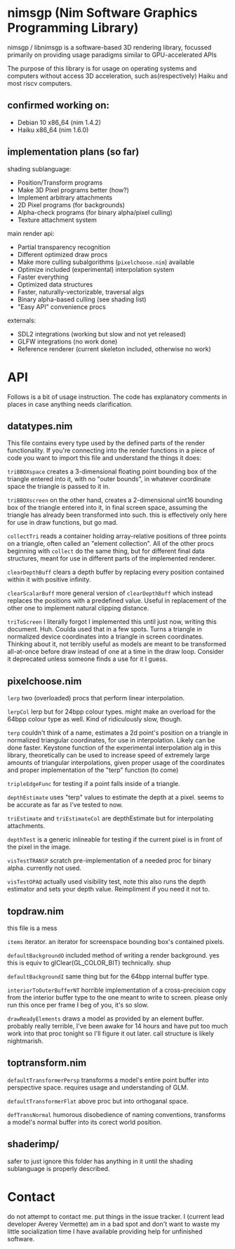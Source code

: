 # nimsgp (Nim Software Graphics Programming Library)

nimsgp / libnimsgp is a software-based 3D rendering library,
focussed primarily on providing usage paradigms similar to
GPU-accelerated APIs

The purpose of this library is for usage on operating systems
and computers without access 3D acceleration, such as(respectively)
Haiku and most riscv computers.

## confirmed working on:
 - Debian 10 x86_64 (nim 1.4.2)
 - Haiku x86_64 (nim 1.6.0)

## implementation plans (so far)
shading sublanguage:
 - Position/Transform programs
 - Make 3D Pixel programs better (how?)
 - Implement arbitrary attachments
 - 2D Pixel programs (for backgrounds)
 - Alpha-check programs (for binary alpha/pixel culling)
 - Texture attachment system

main render api:
 - Partial transparency recognition
 - Different optimized draw procs
 - Make more culling subalgorithms (`pixelchoose.nim`) available
 - Optimize included (experimental) interpolation system
 - Faster everything
 - Optimized data structures
 - Faster, naturally-vectorizable, traversal algs
 - Binary alpha-based culling (see shading list)
 - "Easy API" convenience procs

externals:
 - SDL2 integrations (working but slow and not yet released)
 - GLFW integrations (no work done)
 - Reference renderer (current skeleton included, otherwise no work)

# API

Follows is a bit of usage instruction. The code has explanatory
comments in places in case anything needs clarification.

## datatypes.nim

This file contains every type used by the defined parts of the
render functionality. If you're connecting into the render
functions in a piece of code you want to import this file and
understand the things it does:

`triBBOXspace` creates a 3-dimensional floating point bounding box
of the triangle entered into it, with no "outer bounds", in whatever
coordinate space the triangle is passed to it in.

`triBBOXscreen` on the other hand, creates a 2-dimensional uint16
bounding box of the triangle entered into it, in final screen space,
assuming the triangle has already been transformed into such.
this is effectively only here for use in draw functions, but go mad.

`collectTri` reads a container holding array-relative positions of
three points on a triangle, often called an "element collection".
All of the other procs beginning with `collect` do the same thing,
but for different final data structures, meant for use in different
parts of the implemented renderer.

`clearDepthBuff` clears a depth buffer by replacing every position
contained within it with positive infinity.

`clearScalarBuff` more general version of `clearDepthBuff` which
instead replaces the positions with a predefined value. Useful
in replacement of the other one to implement natural clipping distance.

`triToScreen` I literally forgot I implemented this until just now,
writing this document. Huh. Coulda used that in a few spots. Turns
a triangle in normalized device coordinates into a triangle in screen
coordinates. Thinking about it, not terribly useful as models are
meant to be transformed all-at-once before draw instead of one at
a time in the draw loop. Consider it deprecated unless someone finds
a use for it I guess.

## pixelchoose.nim

`lerp` two (overloaded) procs that perform linear interpolation.

`lerpCol` lerp but for 24bpp colour types. might make an overload
for the 64bpp colour type as well. Kind of ridiculously slow, though.

`terp` couldn't think of a name, estimates a 2d point's position
on a triangle in normalized triangular coordinates, for use in
interpolation. Likely can be done faster. Keystone function of
the experimental interpolation alg in this library, theoretically
can be used to increase speed of extremely large amounts of
triangular interpolations, given proper usage of the coordinates
and proper implementation of the "terp" function (to come)

`tripleEdgeFunc` for testing if a point falls inside of a triangle.

`depthEstimate` uses "terp" values to estimate the depth at a pixel.
seems to be accurate as far as I've tested to now.

`triEstimate` and `triEstimateCol` are depthEstimate but for
interpolating attachments.

`depthTest` is a generic inlineable for testing if the current pixel
is in front of the pixel in the image.

`visTestTRANSP` scratch pre-implementation of a needed proc for 
binary alpha. currently not used.

`visTestOPAQ` actually used visibility test, note this also runs the
depth estimator and sets your depth value. Reimpliment if you need
it not to.

## topdraw.nim

this file is a mess

`items` iterator. an iterator for screenspace bounding box's
contained pixels.

`defaultBackgroundO` included method of writing a render background.
yes this is equiv to glClear(GL_COLOR_BIT) technically. shup

`defaultBackgroundI` same thing but for the 64bpp internal buffer
type.

`interiorToOuterBufferNT` horrible implementation of a cross-precision
copy from the interior buffer type to the one meant to write to screen.
please only run this once per frame I beg of you, it's so slow.

`drawReadyElements` draws a model as provided by an element buffer.
probably really terrible, I've been awake for 14 hours and have
put too much work into that proc tonight so I'll figure it out later.
call structure is likely nightmarish.

## toptransform.nim

`defaultTransformerPersp` transforms a model's entire point buffer
into perspective space. requires usage and understanding of GLM.

`defaultTransformerFlat` above proc but into orthoganal space.

`defTransNormal` humorous disobedience of naming conventions,
transforms a model's normal buffer into its corect world position.

## shaderimp/

safer to just ignore this folder has anything in it until the shading
sublanguage is properly described.

# Contact

do not attempt to contact me. put things in the issue tracker.
I (current lead developer Averey Vermette) am in a bad spot and
don't want to waste my little socialization time I have available
providing help for unfinished software.
